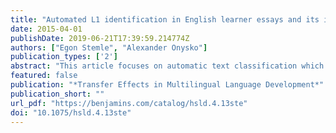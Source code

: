 ```yaml
---
title: "Automated L1 identification in English learner essays and its implications for language transfer"
date: 2015-04-01
publishDate: 2019-06-21T17:39:59.214774Z
authors: ["Egon Stemle", "Alexander Onysko"]
publication_types: ['2']
abstract: "This article focuses on automatic text classification which aims at identifying the first language (L1) background of learners of English. A particular question arising in the context of automated L1 identification is whether any features that are informative for a machine learning algorithm relate to L1-specific transfer phenomena. In order to explore this issue further, we discuss the results of a study carried out in the wake of a Native Language Identification Task. The task is based on the TOEFL11 corpus (cf. Blanchard et al. 2013), which involves a sample of 12,100 essays written by participants in the TOEFL® test from 11 different language backgrounds (Arabic, Chinese, French, German, Hindi, Italian, Japanese, Korean, Spanish, Telugu, and Turkish). The article will show our results in automatic L1 detection in the TOEFL11 corpus. These results are discussed in light of relevant transfer features which turned out to be particularly informative for automatic detection of L1 German and L1 Italian."
featured: false
publication: "*Transfer Effects in Multilingual Language Development*"
publication_short: ""
url_pdf: "https://benjamins.com/catalog/hsld.4.13ste"
doi: "10.1075/hsld.4.13ste"
---
```


